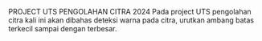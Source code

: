 PROJECT UTS PENGOLAHAN CITRA 2024
Pada project UTS pengolahan citra kali ini akan dibahas deteksi warna pada citra, urutkan ambang batas terkecil sampai dengan terbesar.
